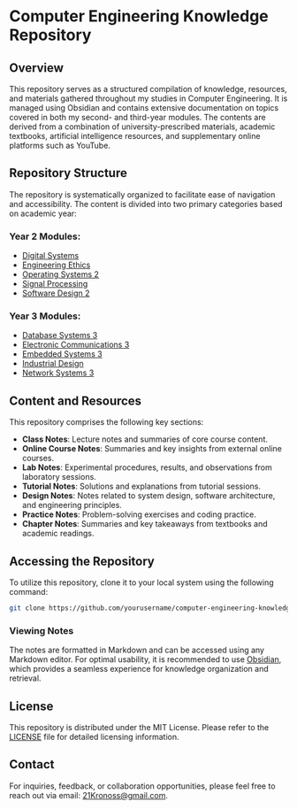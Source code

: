 # Computer Engineering Knowledge Repository

## Overview
This repository serves as a structured compilation of knowledge, resources, and materials gathered throughout my studies in Computer Engineering. It is managed using Obsidian and contains extensive documentation on topics covered in both my second- and third-year modules. The contents are derived from a combination of university-prescribed materials, academic textbooks, artificial intelligence resources, and supplementary online platforms such as YouTube.

## Repository Structure
The repository is systematically organized to facilitate ease of navigation and accessibility. The content is divided into two primary categories based on academic year:

### Year 2 Modules:
- [Digital Systems](https://github.com/2Kronos/Obsidian-Vault/tree/master/Uni%20vault/YEAR%202/Digital%20systems)
- [Engineering Ethics](https://github.com/2Kronos/Obsidian-Vault/tree/master/Uni%20vault/YEAR%202/Ethics)
- [Operating Systems 2](https://github.com/2Kronos/Obsidian-Vault/tree/master/Uni%20vault/YEAR%202/Operating%20Systems%202)
- [Signal Processing](https://github.com/2Kronos/Obsidian-Vault/tree/master/Uni%20vault/YEAR%202/Signals)
- [Software Design 2](https://github.com/2Kronos/Obsidian-Vault/tree/master/Uni%20vault/YEAR%202/Software%20design%202)

### Year 3 Modules:
- [Database Systems 3](https://github.com/2Kronos/Obsidian-Vault/tree/master/Uni%20vault/YEAR%203/Data%20bases)
- [Electronic Communications 3](https://github.com/2Kronos/Obsidian-Vault/tree/master/Uni%20vault/YEAR%203/Electric%20Communi)
- [Embedded Systems 3](https://github.com/2Kronos/Obsidian-Vault/tree/master/Uni%20vault/YEAR%203/Embedded%20systems)
- [Industrial Design](https://github.com/2Kronos/Obsidian-Vault/tree/master/Uni%20vault/YEAR%203/Indust%20Project)
- [Network Systems 3](#license)

## Content and Resources
This repository comprises the following key sections:

- **Class Notes**: Lecture notes and summaries of core course content.
- **Online Course Notes**: Summaries and key insights from external online courses.
- **Lab Notes**: Experimental procedures, results, and observations from laboratory sessions.
- **Tutorial Notes**: Solutions and explanations from tutorial sessions.
- **Design Notes**: Notes related to system design, software architecture, and engineering principles.
- **Practice Notes**: Problem-solving exercises and coding practice.
- **Chapter Notes**: Summaries and key takeaways from textbooks and academic readings.

## Accessing the Repository
To utilize this repository, clone it to your local system using the following command:

```bash
git clone https://github.com/yourusername/computer-engineering-knowledge.git
```

### Viewing Notes
The notes are formatted in Markdown and can be accessed using any Markdown editor. For optimal usability, it is recommended to use [Obsidian](https://obsidian.md/), which provides a seamless experience for knowledge organization and retrieval.

## License
This repository is distributed under the MIT License. Please refer to the [LICENSE](LICENSE) file for detailed licensing information.

## Contact
For inquiries, feedback, or collaboration opportunities, please feel free to reach out via email: [21Kronoss@gmail.com](mailto:21Kronoss@gmail.com).

